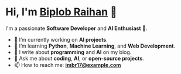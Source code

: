 # Hi, I'm [Biplob Raihan](https://github.com/imbr17) 👋

I'm a passionate **Software Developer** and **AI Enthusiast** 🚀.

- 🔭 I’m currently working on **AI projects**.
- 🌱 I’m learning **Python**, **Machine Learning**, and **Web Development**.
- 📝 I write about **programming** and **AI** on my blog.
- 💬 Ask me about **coding**, **AI**, or **open-source projects**.
- 📫 How to reach me: **imbr17@example.com**


